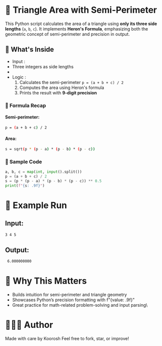 # 📏 Triangle Area with Semi-Perimeter

This Python script calculates the area of a triangle using **only its three side lengths** (`a`, `b`, `c`). It implements **Heron's Formula**, emphasizing both the geometric concept of semi-perimeter and precision in output.

## 🚀 What's Inside

- Input :
- Three integers as side lengths
- 
- Logic :
  1. Calculates the semi-perimeter `p = (a + b + c) / 2`
  2. Computes the area using Heron's formula
  3. Prints the result with **9-digit precision**

### 🧠 Formula Recap

#### Semi-perimeter:
```bash
p = (a + b + c) / 2
```

#### Area:
```bash
s = sqrt(p * (p - a) * (p - b) * (p - c))
```

### 📄 Sample Code

```python
a, b, c = map(int, input().split())
p = (a + b + c) / 2
s = (p * (p - a) * (p - b) * (p - c)) ** 0.5
print(f"{s: .9f}")
```
# 🧪 Example Run
## Input:
```bash
3 4 5
```
## Output:
```bash
 6.000000000
```
# 🎯 Why This Matters
* Builds intuition for semi-perimeter and triangle geometry
* Showcases Python’s precision formatting with f"{value: .9f}"
* Great practice for math-related problem-solving and input parsing\

# 👨🏻‍🚀 Author
Made with care by Koorosh Feel free to fork, star, or improve!
